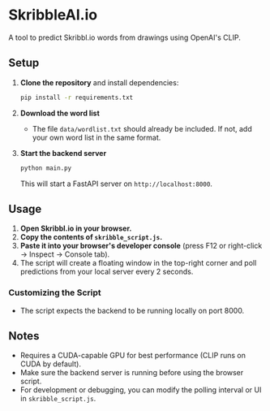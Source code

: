 # SkribbleAI.io

A tool to predict Skribbl.io words from drawings using OpenAI's CLIP.

## Setup

1. **Clone the repository** and install dependencies:
   ```bash
   pip install -r requirements.txt
   ```

2. **Download the word list**
   - The file `data/wordlist.txt` should already be included. If not, add your own word list in the same format.

3. **Start the backend server**
   ```bash
   python main.py
   ```
   This will start a FastAPI server on `http://localhost:8000`.

## Usage

1. **Open Skribbl.io in your browser.**
2. **Copy the contents of `skribble_script.js`.**
3. **Paste it into your browser's developer console** (press F12 or right-click → Inspect → Console tab).
4. The script will create a floating window in the top-right corner and poll predictions from your local server every 2 seconds.

### Customizing the Script
- The script expects the backend to be running locally on port 8000.

## Notes
- Requires a CUDA-capable GPU for best performance (CLIP runs on CUDA by default).
- Make sure the backend server is running before using the browser script.
- For development or debugging, you can modify the polling interval or UI in `skribble_script.js`.
